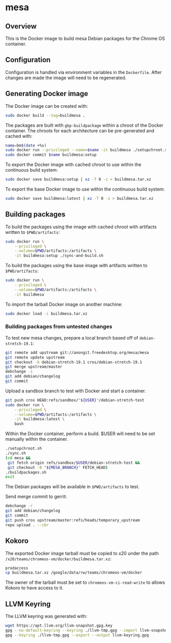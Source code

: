 # mesa

## Overview
This is the Docker image to build mesa Debian packages for the Chrome OS
container.

## Configuration
Configuration is handled via environment variables in the `Dockerfile`.
After changes are made the image will need to be regenerated.

## Generating Docker image
The Docker image can be created with:
```sh
sudo docker build --tag=buildmesa .
```

The packages are built with `gbp-buildpackage` within a chroot of the Docker
container.  The chroots for each architecture can be pre-generated and
cached with:
```sh
name=bm$(date +%s)
sudo docker run --privileged --name=$name -it buildmesa ./setupchroot.sh
sudo docker commit $name buildmesa:setup
```

To export the Docker image with cached chroot to use within the continuous
build system:
```sh
sudo docker save buildmesa:setup | xz -T 0 -z > buildmesa.tar.xz
```

To export the base Docker image to use within the continuous build system:
```sh
sudo docker save buildmesa:latest | xz -T 0 -z > buildmesa.tar.xz
```

## Building packages
To build the packages using the image with cached chroot with artifacts
written to `$PWD/artifacts`:
```sh
sudo docker run \
    --privileged \
    --volume=$PWD/artifacts:/artifacts \
    -it buildmesa:setup ./sync-and-build.sh
```

To build the packages using the base image with artifacts written to
`$PWD/artifacts`:
```sh
sudo docker run \
    --privileged \
    --volume=$PWD/artifacts:/artifacts \
    -it buildmesa
```

To import the tarball Docker image on another machine:
```sh
sudo docker load -i buildmesa.tar.xz
```

### Building packages from untested changes
To test new mesa changes, prepare a local branch based off of
`debian-stretch-19.1`:
```sh
git remote add upstream git://anongit.freedesktop.org/mesa/mesa
git remote update upstream
git checkout -b debian-stretch-19.1 cros/debian-stretch-19.1
git merge upstream/master
debchange -i
git add debian/changelog
git commit
```

Upload a sandbox branch to test with Docker and start a container.
```sh
git push cros HEAD:refs/sandbox/"${USER}"/debian-stretch-test
sudo docker run \
    --privileged \
    --volume=$PWD/artifacts:/artifacts \
    -it buildmesa:latest \
    bash
```

Within the Docker container, perform a build.  $USER will need to be
set manually within the container.
```sh
./setupchroot.sh
./sync.sh
(cd mesa &&
 git fetch origin refs/sandbox/$USER/debian-stretch-test &&
 git checkout -B "${MESA_BRANCH}" FETCH_HEAD)
./buildpackages.sh
exit
```

The Debian packages will be available in `$PWD/artifacts` to test.

Send merge commit to gerrit:
```sh
debchange -r
git add debian/changelog
git commit
git push cros upstream/master:refs/heads/temporary_upstream
repo upload . --cbr
```

## Kokoro
The exported Docker image tarball must be copied to x20 under the path
`/x20/teams/chromeos-vm/docker/buildmesa.tar.xz`:
```sh
prodaccess
cp buildmesa.tar.xz /google/data/rw/teams/chromeos-vm/docker
```

The owner of the tarball must be set to `chromeos-vm-ci-read-write` to
allows Kokoro to have access to it.

## LLVM Keyring
The LLVM keyring was generated with:
```sh
wget https://apt.llvm.org/llvm-snapshot.gpg.key
gpg --no-default-keyring --keyring ./llvm-tmp.gpg --import llvm-snapshot.gpg.key
gpg --keyring ./llvm-tmp.gpg --export --output llvm-keyring.gpg
```
